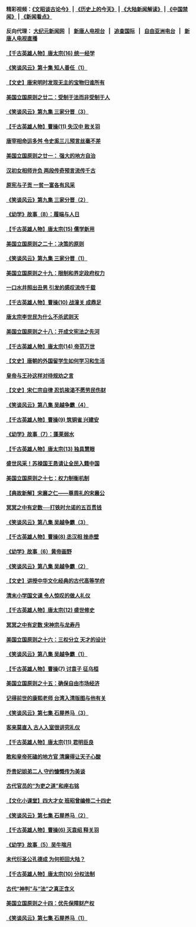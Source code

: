 #### 精彩视频：[《文昭谈古论今》](http://95.179.137.68/wenzhao) | [《历史上的今天》](http://95.179.137.68/today-in-history) | [《大陆新闻解读》](http://95.179.137.68/ntdtv-comedy) | [《中国禁闻》](http://95.179.137.68/ntdtv-news) | [《新闻看点》](http://95.179.137.68/news-insight) 

 #### 反向代理： [大纪元新闻网](http://95.179.137.68:10080/) &nbsp;&nbsp;|&nbsp;&nbsp; [新唐人电视台](http://95.179.137.68:8000/) &nbsp;&nbsp;|&nbsp;&nbsp; [追查国际](http://95.179.137.68:10010/) &nbsp;&nbsp;|&nbsp;&nbsp; [自由亚洲电台](http://95.179.137.68:9800/) &nbsp;&nbsp;|&nbsp;&nbsp; [新唐人电视直播](http://95.179.137.68/) 

#### [【千古英雄人物】唐太宗(16) 统一经学](../pages/nsc975/n8046259.md?t=02161537) 

#### [《笑谈风云》第十集 知人善任（1）](../pages/nsc975/n11032532.md?t=02161537) 

#### [【文史】唐宋明时发现无主的宝物归谁所有](../pages/nsc975/n11036075.md?t=02161537) 

#### [美国立国原则之廿二：受制于法而非受制于人](../pages/nsc975/n11038266.md?t=02161537) 

#### [《笑谈风云》第九集 三家分晋（3）](../pages/nsc975/n11028646.md?t=02161537) 

#### [【千古英雄人物】曹操(11) 失汉中 败关羽](../pages/nsc975/n7783328.md?t=02161537) 

#### [唐宰相命运多舛 令史奚三儿预言丝毫不差](../pages/nsc975/n334750.md?t=02161537) 

#### [美国立国原则之廿一： 强大的地方自治](../pages/nsc975/n11036069.md?t=02161537) 

#### [汉初女相师许负 两段传奇预言流传千古](../pages/nsc975/n11035453.md?t=02161537) 

#### [原宪与子贡 一贫一富各有风采](../pages/nsc975/n11013094.md?t=02161537) 

#### [《笑谈风云》第九集 三家分晋（2）](../pages/nsc975/n11028610.md?t=02161537) 

#### [《幼学》故事（8）：履端与人日](../pages/nsc975/n10990550.md?t=02161537) 

#### [【千古英雄人物】唐太宗(15) 儒学新用](../pages/nsc975/n8046225.md?t=02161537) 

#### [美国立国原则之二十：决策的原则](../pages/nsc975/n11034691.md?t=02161537) 

#### [《笑谈风云》第九集 三家分晋（1）](../pages/nsc975/n11028591.md?t=02161537) 

#### [美国立国原则之十九：限制和界定政府权力](../pages/nsc975/n11023895.md?t=02161537) 

#### [一口水井照出丑男 引发的感叹流传千载](../pages/nsc975/n11004598.md?t=02161537) 

#### [【千古英雄人物】曹操(10) 战潼关 成鼎足](../pages/nsc975/n7779963.md?t=02161537) 

#### [唐太宗李世民为什么不杀武则天](../pages/nsc975/n11034040.md?t=02161537) 

#### [美国立国原则之十八：开成文宪法之先河](../pages/nsc975/n11008526.md?t=02161537) 

#### [【千古英雄人物】唐太宗(14) 帝范万世](../pages/nsc975/n8034234.md?t=02161537) 

#### [【文史】唐朝的外国留学生如何学习和生活](../pages/nsc975/n11010825.md?t=02161537) 

#### [皇帝与王孙这样对待规劝之言](../pages/nsc975/n10994666.md?t=02161537) 

#### [【文史】宋仁宗自律 忍饥挨渴不愿劳民伤财](../pages/nsc975/n10997349.md?t=02161537) 

#### [《笑谈风云》第八集 吴越争霸（4）](../pages/nsc975/n11010924.md?t=02161537) 

#### [【千古英雄人物】曹操(9) 筑铜雀 兴建安](../pages/nsc975/n7662497.md?t=02161537) 

#### [《幼学》故事（7）：蓬莱弱水](../pages/nsc975/n10990547.md?t=02161537) 

#### [【千古英雄人物】唐太宗(13) 独具慧眼](../pages/nsc975/n8034179.md?t=02161537) 

#### [盛世风采！苏禄国王恳请让全民入籍中国](../pages/nsc975/n10992284.md?t=02161537) 

#### [美国立国原则之十七：权力制衡机制](../pages/nsc975/n11002624.md?t=02161537) 

#### [【典故新解】宋襄之仁——尊周礼的宋襄公](../pages/nsc975/n11018653.md?t=02161537) 

#### [冥冥之中有定数──打铁时允诺的五百贯钱](../pages/nsc975/n334213.md?t=02161537) 

#### [《笑谈风云》第八集 吴越争霸（3）](../pages/nsc975/n11010889.md?t=02161537) 

#### [【千古英雄人物】曹操(8) 丞汉相 挫赤壁](../pages/nsc975/n7662490.md?t=02161537) 

#### [《幼学》故事（6）黄帝画野](../pages/nsc975/n10990546.md?t=02161537) 

#### [《笑谈风云》第八集 吴越争霸（2）](../pages/nsc975/n10996834.md?t=02161537) 

#### [【文史】讲授中华文化经典的古代高等学府](../pages/nsc975/n11003895.md?t=02161537) 

#### [清末小学国文课 令人惊叹的做人礼仪](../pages/nsc975/n10980226.md?t=02161537) 

#### [【千古英雄人物】唐太宗(12) 盛世修史](../pages/nsc975/n8034115.md?t=02161537) 

#### [冥冥之中有定数 宋神宗与龙寿丹](../pages/nsc975/n11008770.md?t=02161537) 

#### [美国立国原则之十六：三权分立 天才的设计](../pages/nsc975/n10991293.md?t=02161537) 

#### [《笑谈风云》第八集 吴越争霸（1）](../pages/nsc975/n10987751.md?t=02161537) 

#### [【千古英雄人物】曹操(7) 讨袁子 征乌桓](../pages/nsc975/n7662459.md?t=02161537) 

#### [美国立国原则之十五：确保自由市场经济](../pages/nsc975/n10957715.md?t=02161537) 

#### [记得前世的康熙老师 台湾入清版图与他有关](../pages/nsc975/n11004761.md?t=02161537) 

#### [《笑谈风云》第七集 石屋养马（3）](../pages/nsc975/n10964155.md?t=02161537) 

#### [客来莫直入 古人入室很讲究礼仪](../pages/nsc975/n11002636.md?t=02161537) 

#### [【千古英雄人物】唐太宗(11) 君明臣良](../pages/nsc975/n8030388.md?t=02161537) 

#### [敢和皇帝死磕的地方官 清廉得让天子心酸](../pages/nsc975/n10999336.md?t=02161537) 

#### [乔贵妃姐弟二人 守约慷慨传为美谈](../pages/nsc975/n10842491.md?t=02161537) 

#### [古代官员的“为吏之道”和座右铭](../pages/nsc975/n10989890.md?t=02161537) 

#### [【文化小课堂】四大才女 班昭曾编修二十四史](../pages/nsc975/n10996143.md?t=02161537) 

#### [《笑谈风云》第七集 石屋养马（2）](../pages/nsc975/n10964109.md?t=02161537) 

#### [【千古英雄人物】曹操(6) 灭袁绍 释关羽](../pages/nsc975/n7662436.md?t=02161537) 

#### [《幼学》故事（5）吴牛喘月](../pages/nsc975/n10806013.md?t=02161537) 

#### [末代衍圣公孔德成 为何拒回大陆？](../pages/nsc975/n10992548.md?t=02161537) 

#### [【千古英雄人物】唐太宗(10) 分权法制](../pages/nsc975/n8025970.md?t=02161537) 

#### [古代“神判”与“法”之真正含义](../pages/nsc975/n10982291.md?t=02161537) 

#### [美国立国原则之十四：优先保障财产权](../pages/nsc975/n10954086.md?t=02161537) 

#### [《笑谈风云》第七集 石屋养马（1）](../pages/nsc975/n10964072.md?t=02161537) 

